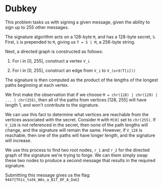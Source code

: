 # Dubkey

This problem tasks us with signing a given message, given the ability to sign up to 255 other messages.

The signature algorithm acts on a 128-byte `M`, and has a 128-byte secret, `S`. First, `S` is prepended to `M`, giving us `T = S | M`, a 256-byte string.

Next, a directed graph is constructed as follows:

1) For i in [0, 255], construct a vertex `V_i`

2) For i in [0, 255], construct an edge from `V_i` to `V_(ord(T[i]))`

The signature is then computed as the product of the lengths of the longest paths beginning at each vertex.

We first make the observation that if we choose `M = chr(128) | chr(129) | ... | chr(255)`, then all of the paths from vertices [128, 255] will have length 1, and won't contribute to the signature.

We can use this fact to determine what vertices are reachable from the vertices associated with the secret. Consider `M` with `M[0]` set to `chr(255)`. If `V_128` is not referenced in the secret, then none of the path lengths will change, and the signature will remain the same. However, if `V_128` is reachable, then one of the paths will have longer length, and the signature will increase.

We use this process to find two root nodes, `r_1` and `r_2` for the directed graph of the signature we're trying to forge. We can them simply swap these two nodes to produce a second message that results in the required signature.

Submitting this message gives us the flag: `9447{Th1s_ta5k_WAs_a_B1T_0F_A_DaG}`
